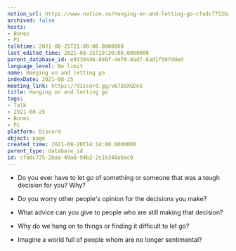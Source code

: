 ```yaml
---
notion_url: https://www.notion.so/Hanging-on-and-letting-go-cfadc7752baa49a894b22c1b340abac0
archived: false
hosts:
- Bones
- Pi
talktime: 2021-08-25T21:00:00.0000000
last_edited_time: 2021-08-25T20:20:00.0000000
parent_database_id: e9339446-880f-4ef0-8ad7-8ad1f507dded
language_level: No limit
name: Hanging on and letting go
indexDate: 2021-08-25
meeting_link: https://discord.gg/vE7QUXGDnS
title: Hanging on and letting go
tags:
- Talk
- 2021-08-25
- Bones
- Pi
platform: Discord
object: page
created_time: 2021-08-20T14:14:00.0000000
parent_type: database_id
id: cfadc775-2baa-49a8-94b2-2c1b340abac0
---
```


   - Do you ever have to let go of something or someone that was a tough decision for you? Why?



   - Do you worry other people's opinion for the decisions you make?
   - What advice can you give to people who are still making that decision?
   - Why do we hang on to things or finding it difficult to let go?
   - Imagine a world full of people whom are no longer sentimental?









